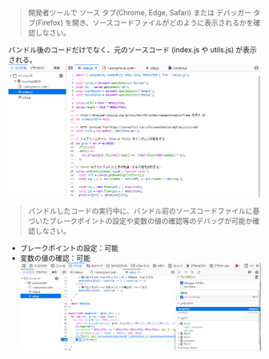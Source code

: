 
> 開発者ツールで ソース タブ(Chrome, Edge, Safari) または デバッガー タブ(Firefox) を開き、ソースコードファイルがどのように表示されるかを確認しなさい。

バンドル後のコードだけでなく、元のソースコード (index.js や utils.js) が表示される。
![ソースコードファイルの表示](image1.png)

> バンドルしたコードの実行中に、バンドル前のソースコードファイルに基づいたブレークポイントの設定や変数の値の確認等のデバッグが可能か確認しなさい。

- ブレークポイントの設定：可能
- 変数の値の確認：可能
![デバッグ確認](image2.png)
